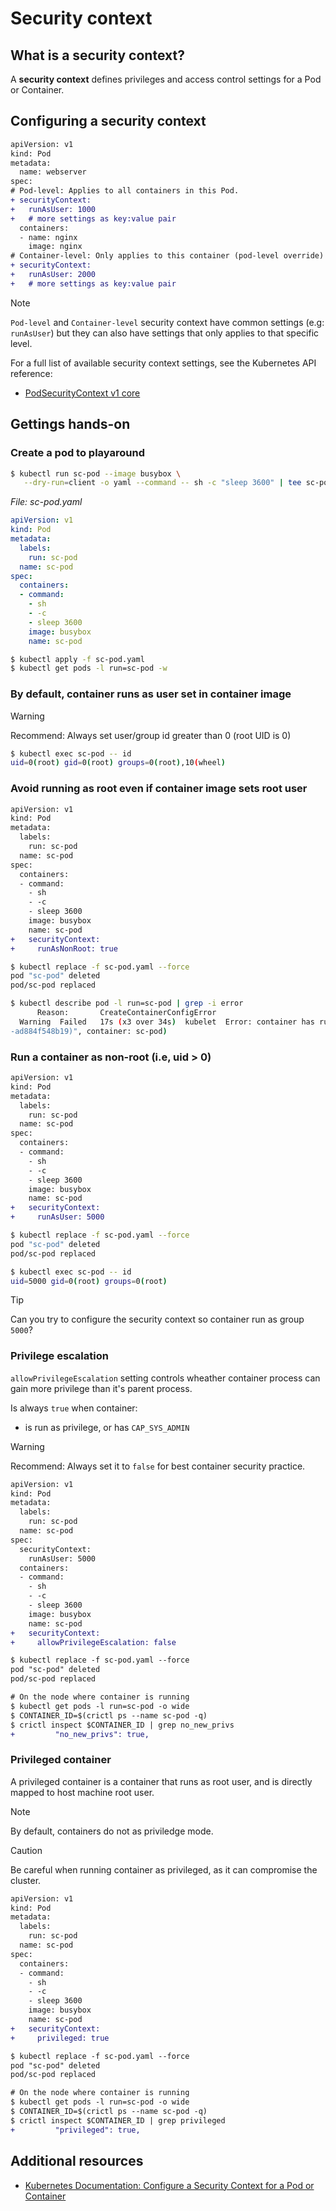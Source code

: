 # Security context

## What is a security context?

A **security context** defines privileges and access control settings for a Pod or Container.

## Configuring a security context

```diff
apiVersion: v1
kind: Pod
metadata:
  name: webserver
spec:
# Pod-level: Applies to all containers in this Pod.
+ securityContext:
+   runAsUser: 1000
+   # more settings as key:value pair
  containers:
  - name: nginx
    image: nginx
# Container-level: Only applies to this container (pod-level override)
+ securityContext:
+   runAsUser: 2000
+   # more settings as key:value pair
```

> [!NOTE]
> `Pod-level` and `Container-level` security context have common settings (e.g: `runAsUser`) but they can also have settings that only applies to that specific level.

For a full list of available security context settings, see the Kubernetes API reference:
- [PodSecurityContext v1 core](https://kubernetes.io/docs/reference/generated/kubernetes-api/v1.23/#podsecuritycontext-v1-core)


## Gettings hands-on

### Create a pod to playaround

```sh
$ kubectl run sc-pod --image busybox \
   --dry-run=client -o yaml --command -- sh -c "sleep 3600" | tee sc-pod.yaml
```

_File: sc-pod.yaml_
```yaml
apiVersion: v1
kind: Pod
metadata:
  labels:
    run: sc-pod
  name: sc-pod
spec:
  containers:
  - command:
    - sh
    - -c
    - sleep 3600
    image: busybox
    name: sc-pod
```

```sh
$ kubectl apply -f sc-pod.yaml
$ kubectl get pods -l run=sc-pod -w
```

### By default, container runs as user set in container image

>[!WARNING]
> Recommend: Always set user/group id greater than 0 (root UID is 0)

```sh
$ kubectl exec sc-pod -- id
uid=0(root) gid=0(root) groups=0(root),10(wheel)
```

### Avoid running as root even if container image sets root user

```diff
apiVersion: v1
kind: Pod
metadata:
  labels:
    run: sc-pod
  name: sc-pod
spec:
  containers:
  - command:
    - sh
    - -c
    - sleep 3600
    image: busybox
    name: sc-pod
+   securityContext:
+     runAsNonRoot: true
```

```sh
$ kubectl replace -f sc-pod.yaml --force
pod "sc-pod" deleted
pod/sc-pod replaced

$ kubectl describe pod -l run=sc-pod | grep -i error
      Reason:       CreateContainerConfigError
  Warning  Failed   17s (x3 over 34s)  kubelet  Error: container has runAsNonRoot and image will run as root (pod: "sc-pod_default(7d407586-3695-4f30-979e
-ad884f548b19)", container: sc-pod)
```

### Run a container as non-root (i.e, uid > 0)
```diff
apiVersion: v1
kind: Pod
metadata:
  labels:
    run: sc-pod
  name: sc-pod
spec:
  containers:
  - command:
    - sh
    - -c
    - sleep 3600
    image: busybox
    name: sc-pod
+   securityContext:
+     runAsUser: 5000
```

```sh
$ kubectl replace -f sc-pod.yaml --force
pod "sc-pod" deleted
pod/sc-pod replaced

$ kubectl exec sc-pod -- id
uid=5000 gid=0(root) groups=0(root)
```

> [!TIP]
> Can you try to configure the security context so container run as group `5000`?

### Privilege escalation

`allowPrivilegeEscalation` setting controls wheather container process can gain more privilege than it's parent process.

Is always `true` when container:
- is run as privilege, or has `CAP_SYS_ADMIN`

>[!WARNING]
> Recommend: Always set it to `false` for best container security practice.

```diff
apiVersion: v1
kind: Pod
metadata:
  labels:
    run: sc-pod
  name: sc-pod
spec:
  securityContext:
    runAsUser: 5000
  containers:
  - command:
    - sh
    - -c
    - sleep 3600
    image: busybox
    name: sc-pod
+   securityContext:
+     allowPrivilegeEscalation: false
```

```diff
$ kubectl replace -f sc-pod.yaml --force
pod "sc-pod" deleted
pod/sc-pod replaced

# On the node where container is running
$ kubectl get pods -l run=sc-pod -o wide
$ CONTAINER_ID=$(crictl ps --name sc-pod -q)
$ crictl inspect $CONTAINER_ID | grep no_new_privs
+         "no_new_privs": true,
```

### Privileged container

A privileged container is a container that runs as root user, and is directly mapped to host machine root user.

>[!Note]
>By default, containers do not as priviledge mode.

>[!CAUTION]
>Be careful when running container as privileged, as it can compromise the cluster.

```diff
apiVersion: v1
kind: Pod
metadata:
  labels:
    run: sc-pod
  name: sc-pod
spec:
  containers:
  - command:
    - sh
    - -c
    - sleep 3600
    image: busybox
    name: sc-pod
+   securityContext:
+     privileged: true
```

```diff
$ kubectl replace -f sc-pod.yaml --force
pod "sc-pod" deleted
pod/sc-pod replaced

# On the node where container is running
$ kubectl get pods -l run=sc-pod -o wide
$ CONTAINER_ID=$(crictl ps --name sc-pod -q)
$ crictl inspect $CONTAINER_ID | grep privileged
+         "privileged": true,
```


## Additional resources
- [Kubernetes Documentation: Configure a Security Context for a Pod or Container](https://kubernetes.io/docs/tasks/configure-pod-container/security-context/)
